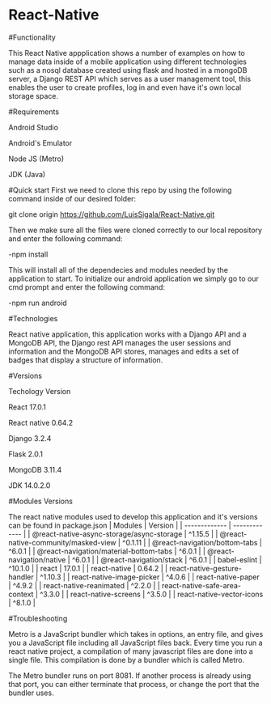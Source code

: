 # React-Native

#Functionality

This React Native appplication shows a number of examples on how to manage data inside of a mobile application using different technologies such as a nosql database created using flask and hosted in a mongoDB server, a Django REST API which serves as a user management tool, this enables the user to create profiles, log in and even have it's own local storage space.

#Requirements

Android Studio

Android's Emulator

Node JS (Metro)

JDK (Java)

#Quick start
First we need to clone this repo by using the following command inside of our desired folder:

git clone origin https://github.com/LuisSigala/React-Native.git

Then we make sure all the files were cloned correctly to our local repository and enter the following command:

-npm install 

This will install all of the dependecies and modules needed by the application to start. To initialize our android application we simply go to our cmd prompt and enter the following command:

-npm run android

#Technologies

React native application, this application works with a Django API and a MongoDB API, the Django rest API manages the user sessions and information and the MongoDB API stores, manages and edits a set of badges that display a structure of information.

#Versions

Techology	Version

React	17.0.1

React native	0.64.2

Django	3.2.4

Flask	2.0.1

MongoDB	3.11.4

JDK 14.0.2.0



#Modules Versions

The react native modules used to develop this application and it's versions can be found in package.json
| Modules	 | Version |
| ------------- | ------------- |
| @react-native-async-storage/async-storage  | 	^1.15.5 |
| @react-native-community/masked-view  | ^0.1.11 |
| @react-navigation/bottom-tabs  | ^6.0.1 |
| @react-navigation/material-bottom-tabs  | ^6.0.1 |
| @react-navigation/native | ^6.0.1 |
| @react-navigation/stack | ^6.0.1 |
| babel-eslint | ^10.1.0 |
| react | 17.0.1 |
| react-native | 0.64.2 |
| react-native-gesture-handler | ^1.10.3 |
| react-native-image-picker | ^4.0.6 |
| react-native-paper | ^4.9.2 |
| react-native-reanimated | ^2.2.0 |
| react-native-safe-area-context | ^3.3.0 |	
| react-native-screens | ^3.5.0 |
| react-native-vector-icons | ^8.1.0 |

#Troubleshooting

Metro is a JavaScript bundler which takes in options, an entry file, and gives you a JavaScript file including all JavaScript files back. Every time you run a react native project, a compilation of many javascript files are done into a single file. This compilation is done by a bundler which is called Metro.

The Metro bundler runs on port 8081. If another process is already using that port, you can either terminate that process, or change the port that the bundler uses.
